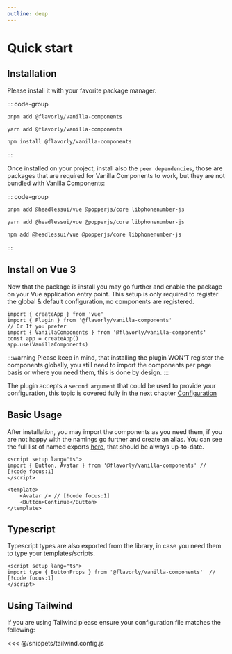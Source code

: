 ```yaml
---
outline: deep
---
```


# Quick start

## Installation

Please install it with your favorite package manager.

::: code-group
```bash [pnpm]
pnpm add @flavorly/vanilla-components
```

```bash [Yarn]
yarn add @flavorly/vanilla-components
```

```bash [npm]
npm install @flavorly/vanilla-components
```
:::

Once installed on your project, install also the `peer dependencies`, those are packages that are required for Vanilla Components to work, but they are not bundled with Vanilla Components:


::: code-group
```bash [pnpm]
pnpm add @headlessui/vue @popperjs/core libphonenumber-js
```

```bash [Yarn]
yarn add @headlessui/vue @popperjs/core libphonenumber-js
```

```bash [npm]
npm add @headlessui/vue @popperjs/core libphonenumber-js
```
:::



## Install on Vue 3

Now that the package is install you may go further and enable the package on your Vue application entry point.
This setup is only required to register the global & default configuration, no components are registered.

```js{2,6}
import { createApp } from 'vue'
import { Plugin } from '@flavorly/vanilla-components'
// Or If you prefer
import { VanillaComponents } from '@flavorly/vanilla-components'
const app = createApp()
app.use(VanillaComponents)
```

:::warning
Please keep in mind, that installing the plugin WON'T register the components globally, you still need to import the components per page basis or where you need them, this is done by design.
:::

The plugin accepts a `second argument` that could be used to provide your configuration, this topic is covered fully in the next chapter [Configuration](./configuration)

## Basic Usage

After installation, you may import the components as you need them, if you are not happy with the namings go further and create an alias. You can see the full list of named exports [here](https://github.com/flavorly/vanilla-components/blob/master/packages/vanilla-components/src/index.ts), that should be always up-to-date.

```vue
<script setup lang="ts">
import { Button, Avatar } from '@flavorly/vanilla-components' // [!code focus:1]
</script>

<template>
    <Avatar /> // [!code focus:1]
    <Button>Continue</Button>
</template>
```

## Typescript

Typescript types are also exported from the library, in case you need them to type your templates/scripts.

```vue
<script setup lang="ts">
import type { ButtonProps } from '@flavorly/vanilla-components'  // [!code focus:1]
</script>
```

## Using Tailwind

If you are using Tailwind please ensure your configuration file matches the following:

<<< @/snippets/tailwind.config.js
